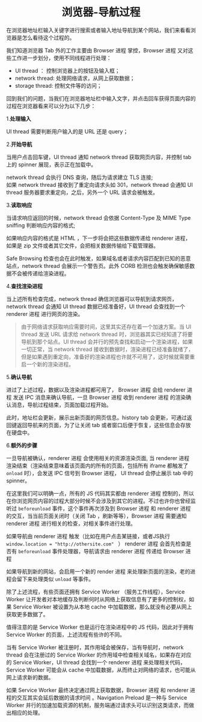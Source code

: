 # <center>浏览器-导航过程</center>

在浏览器地址栏输入关键字进行搜索或者输入地址导航到某个网站，我们来看看浏览器是怎么看待这个过程的。

我们知道浏览器 Tab 外的工作主要由 Browser 进程 掌控，Browser 进程 又对这些工作进一步划分，使用不同线程进行处理：

- UI thread ： 控制浏览器上的按钮及输入框；
- network thread: 处理网络请求，从网上获取数据；
- storage thread: 控制文件等的访问；


回到我们的问题，当我们在浏览器地址栏中输入文字，并点击回车获得页面内容的过程在浏览器看来可以分为以下几步：

1.**处理输入**

UI thread 需要判断用户输入的是 URL 还是 query；

2.**开始导航**

当用户点击回车键，UI thread 通知 network thread 获取网页内容，并控制 tab 上的 spinner 展现，表示正在加载中。

network thread 会执行 DNS 查询，随后为请求建立 TLS 连接;  
如果 network thread 接收到了重定向请求头如 301，network thread 会通知 UI thread 服务器要求重定向，之后，另外一个 URL 请求会被触发。

3.**读取响应**

当请求响应返回的时候，network thread 会依据 Content-Type 及 MIME Type sniffing 判断响应内容的格式;

如果响应内容的格式是 HTML ，下一步将会把这些数据传递给 renderer 进程，如果是 zip 文件或者其它文件，会把相关数据传输给下载管理器。

Safe Browsing 检查也会在此时触发，如果域名或者请求内容匹配到已知的恶意站点，network thread 会展示一个警告页。此外 CORB 检测也会触发确保敏感数据不会被传递给渲染进程。

4.**查找渲染进程**

当上述所有检查完成，network thread 确信浏览器可以导航到请求网页，network thread 会通知 UI thread 数据已经准备好，UI thread 会查找到一个 renderer 进程 进行网页的渲染。

>由于网络请求获取响应需要时间，这里其实还存在着一个加速方案。当 UI thread 发送 URL 请求给 network thread 时，浏览器其实已经知道了将要导航到那个站点。UI thread 会并行的预先查找和启动一个渲染进程，如果一切正常，当 network thread 接收到数据时，渲染进程已经准备就绪了，但是如果遇到重定向，准备好的渲染进程也许就不可用了，这时候就需要重启一个新的渲染进程。

5.**确认导航**

进过了上述过程，数据以及渲染进程都可用了， Browser 进程 会给 renderer 进程 发送 IPC 消息来确认导航，一旦 Browser 进程 收到 renderer 进程 的渲染确认消息，导航过程结束，页面加载过程开始。

此时，地址栏会更新，展示出新页面的网页信息。history tab 会更新，可通过返回键返回导航来的页面，为了让关闭 tab 或者窗口后便于恢复，这些信息会存放在硬盘中。

6.**额外的步骤**

一旦导航被确认，renderer 进程 会使用相关的资源渲染页面, 当 renderer 进程 渲染结束（渲染结束意味着该页面内的所有的页面，包括所有 iframe 都触发了 `onload` 时），会发送 IPC 信号到 Browser 进程， UI thread 会停止展示 tab 中的 spinner。

在这里我们可以明确一点，所有的 JS 代码其实都由 renderer 进程 控制的，所以在你浏览网页内容的过程大部分时候不会涉及到其它的进程。不过也许你也曾经监听过 `beforeunload` 事件，这个事件再次涉及到 Browser 进程 和 renderer 进程 的交互，当当前页面关闭时（关闭 Tab ，刷新等等），Browser 进程 需要通知 renderer 进程 进行相关的检查，对相关事件进行处理。

如果导航由 renderer 进程 触发（比如在用户点击某链接，或者JS执行 `window.location = "http://othersite.com" ` ） renderer 进程 会首先检查是否有 `beforeunload` 事件处理器，导航请求由 renderer 进程 传递给 Browser 进程

如果导航到新的网站，会启用一个新的 render 进程 来处理新页面的渲染，老的进程会留下来处理类似 `unload` 等事件。

除了上述流程，有些页面还拥有 Service Worker （服务工作线程），Service Worker 让开发者对本地缓存及判断何时从网络上获取信息有了更多的控制权，如果 Service Worker 被设置为从本地 cache 中加载数据，那么就没有必要从网上获取更多数据了。

值得注意的是 Service Worker 也是运行在渲染进程中的 JS 代码，因此对于拥有 Service Worker 的页面，上述流程有些许的不同。

当有 Service Worker 被注册时，其作用域会被保存，当有导航时，network thread 会在注册过的 Service Worker 的作用域中检查相关域名，如果存在对应的 Service Worker，UI thread 会找到一个 renderer 进程 来处理相关代码，Service Worker 可能会从 cache 中加载数据，从而终止对网络的请求，也可能从网上请求新的数据。

如果 Service Worker 最终决定通过网上获取数据，Browser 进程 和 renderer 进程的交互其实会延后数据的请求时间 。Navigation Preload 是一种与 Service Worker 并行的加速加载资源的机制，服务端通过请求头可以识别这类请求，而做出相应的处理。

<Valine></Valine>